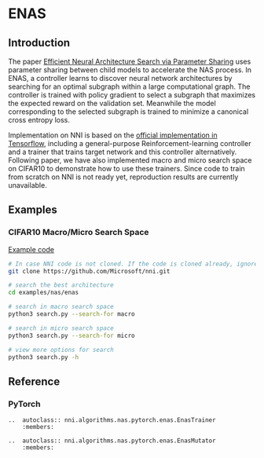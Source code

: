 # ENAS

## Introduction

The paper [Efficient Neural Architecture Search via Parameter Sharing](https://arxiv.org/abs/1802.03268) uses parameter sharing between child models to accelerate the NAS process. In ENAS, a controller learns to discover neural network architectures by searching for an optimal subgraph within a large computational graph. The controller is trained with policy gradient to select a subgraph that maximizes the expected reward on the validation set. Meanwhile the model corresponding to the selected subgraph is trained to minimize a canonical cross entropy loss.

Implementation on NNI is based on the [official implementation in Tensorflow](https://github.com/melodyguan/enas), including a general-purpose Reinforcement-learning controller and a trainer that trains target network and this controller alternatively. Following paper, we have also implemented macro and micro search space on CIFAR10 to demonstrate how to use these trainers. Since code to train from scratch on NNI is not ready yet, reproduction results are currently unavailable.

## Examples

### CIFAR10 Macro/Micro Search Space

[Example code](https://github.com/microsoft/nni/tree/v1.9/examples/nas/enas)

```bash
# In case NNI code is not cloned. If the code is cloned already, ignore this line and enter code folder.
git clone https://github.com/Microsoft/nni.git

# search the best architecture
cd examples/nas/enas

# search in macro search space
python3 search.py --search-for macro

# search in micro search space
python3 search.py --search-for micro

# view more options for search
python3 search.py -h
```

## Reference

### PyTorch

```eval_rst
..  autoclass:: nni.algorithms.nas.pytorch.enas.EnasTrainer
    :members:

..  autoclass:: nni.algorithms.nas.pytorch.enas.EnasMutator
    :members:
```
